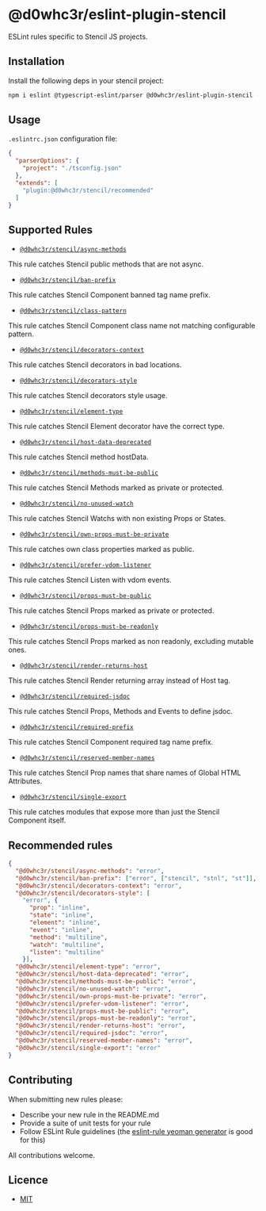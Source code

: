 # @d0whc3r/eslint-plugin-stencil

ESLint rules specific to Stencil JS projects.

## Installation

Install the following deps in your stencil project:

```bash
npm i eslint @typescript-eslint/parser @d0whc3r/eslint-plugin-stencil --save-dev
```

## Usage

`.eslintrc.json` configuration file:

```json
{
  "parserOptions": {
    "project": "./tsconfig.json"
  },
  "extends": [
    "plugin:@d0whc3r/stencil/recommended"
  ]
}
```

## Supported Rules

- [`@d0whc3r/stencil/async-methods`](./docs/async-methods.md)

This rule catches Stencil public methods that are not async.

- [`@d0whc3r/stencil/ban-prefix`](./docs/ban-prefix.md)

This rule catches Stencil Component banned tag name prefix.

- [`@d0whc3r/stencil/class-pattern`](./docs/class-pattern.md)

This rule catches Stencil Component class name not matching configurable pattern.

- [`@d0whc3r/stencil/decorators-context`](./docs/decorators-context.md)

This rule catches Stencil decorators in bad locations.

- [`@d0whc3r/stencil/decorators-style`](./docs/decorators-style.md)

This rule catches Stencil decorators style usage.

- [`@d0whc3r/stencil/element-type`](./docs/element-type.md)

This rule catches Stencil Element decorator have the correct type.

- [`@d0whc3r/stencil/host-data-deprecated`](./docs/host-data-deprecated.md)

This rule catches Stencil method hostData.

- [`@d0whc3r/stencil/methods-must-be-public`](./docs/methods-must-be-public.md)

This rule catches Stencil Methods marked as private or protected.

- [`@d0whc3r/stencil/no-unused-watch`](./docs/no-unused-watch.md)

This rule catches Stencil Watchs with non existing Props or States.

- [`@d0whc3r/stencil/own-props-must-be-private`](./docs/own-props-must-be-private.md)

This rule catches own class properties marked as public.

- [`@d0whc3r/stencil/prefer-vdom-listener`](./docs/prefer-vdom-listener.md)

This rule catches Stencil Listen with vdom events.

- [`@d0whc3r/stencil/props-must-be-public`](./docs/props-must-be-public.md)

This rule catches Stencil Props marked as private or protected.

- [`@d0whc3r/stencil/props-must-be-readonly`](./docs/props-must-be-readonly.md)

This rule catches Stencil Props marked as non readonly, excluding mutable ones.

- [`@d0whc3r/stencil/render-returns-host`](./docs/render-returns-host.md)

This rule catches Stencil Render returning array instead of Host tag.

- [`@d0whc3r/stencil/required-jsdoc`](./docs/required-jsdoc.md)

This rule catches Stencil Props, Methods and Events to define jsdoc.

- [`@d0whc3r/stencil/required-prefix`](./docs/required-prefix.md)

This rule catches Stencil Component required tag name prefix.

- [`@d0whc3r/stencil/reserved-member-names`](./docs/reserved-member-names.md)

This rule catches Stencil Prop names that share names of Global HTML Attributes.

- [`@d0whc3r/stencil/single-export`](./docs/single-export.md)

This rule catches modules that expose more than just the Stencil Component itself.

## Recommended rules

```json
{
  "@d0whc3r/stencil/async-methods": "error",
  "@d0whc3r/stencil/ban-prefix": ["error", ["stencil", "stnl", "st"]],
  "@d0whc3r/stencil/decorators-context": "error",
  "@d0whc3r/stencil/decorators-style": [
    "error", {
      "prop": "inline",
      "state": "inline",
      "element": "inline",
      "event": "inline",
      "method": "multiline",
      "watch": "multiline",
      "listen": "multiline"
    }],
  "@d0whc3r/stencil/element-type": "error",
  "@d0whc3r/stencil/host-data-deprecated": "error",
  "@d0whc3r/stencil/methods-must-be-public": "error",
  "@d0whc3r/stencil/no-unused-watch": "error",
  "@d0whc3r/stencil/own-props-must-be-private": "error",
  "@d0whc3r/stencil/prefer-vdom-listener": "error",
  "@d0whc3r/stencil/props-must-be-public": "error",
  "@d0whc3r/stencil/props-must-be-readonly": "error",
  "@d0whc3r/stencil/render-returns-host": "error",
  "@d0whc3r/stencil/required-jsdoc": "error",
  "@d0whc3r/stencil/reserved-member-names": "error",
  "@d0whc3r/stencil/single-export": "error"
}
```

## Contributing

When submitting new rules please:
- Describe your new rule in the README.md
- Provide a suite of unit tests for your rule
- Follow ESLint Rule guidelines (the [eslint-rule yeoman generator](https://github.com/eslint/generator-eslint) is good for this)

All contributions welcome.

## Licence

- [MIT](https://raw.githubusercontent.com/ionic-team/stencil/master/LICENSE)
